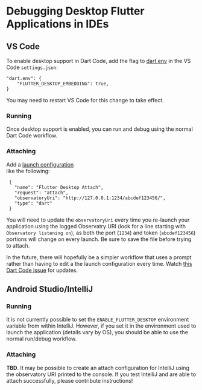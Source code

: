 # Debugging Desktop Flutter Applications in IDEs

## VS Code

To enable desktop support in Dart Code, add the flag to
[dart.env](https://dartcode.org/docs/settings/#dartenv) in the VS Code
`settings.json`:
```
"dart.env": {
    "FLUTTER_DESKTOP_EMBEDDING": true,
}
```

You may need to restart VS Code for this change to take effect.

### Running

Once desktop support is enabled, you can run and debug using the normal
Dart Code workflow.

### Attaching

Add a [launch
configuration](https://code.visualstudio.com/docs/editor/debugging#_launch-configurations)	
like the following:	


 ```
  {
    "name": "Flutter Desktop Attach",
    "request": "attach",		
    "observatoryUri": "http://127.0.0.1:1234/abcdef123456/",	
    "type": "dart"	
  }	
```

You will need to update the `observatoryUri` every time you re-launch your application
using the logged Observatry URI (look for a line starting with `Observatory listening on`),
as both the port (`1234`) and token (`abcdef123456`) portions will change on every launch.
Be sure to save the file before trying to attach.

In the future, there will hopefully be a simpler workflow that uses a prompt rather than
having to edit a the launch configuration every time. Watch [this Dart Code
issue](https://github.com/Dart-Code/Dart-Code/issues/1638) for updates.

## Android Studio/IntelliJ

### Running

It is not currently possible to set the `ENABLE_FLUTTER_DESKTOP` environment
variable from within IntelliJ. However, if you set it in the environment used to
launch the application (details vary by OS), you should be able to use the normal
run/debug workflow.

### Attaching

**TBD**. It may be possible to create an attach configuration for IntelliJ
using the observatory URI printed to the console. If you test IntelliJ and
are able to attach successfully, please contribute instructions!
